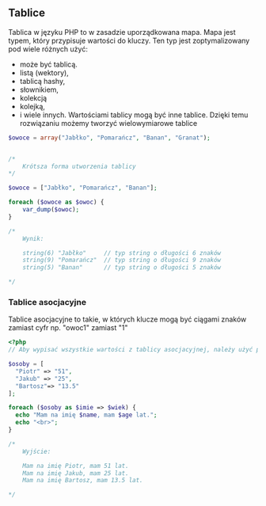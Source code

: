 ## Tablice

Tablica w języku PHP to w zasadzie uporządkowana mapa. Mapa jest typem, który przypisuje wartości do kluczy. Ten typ jest zoptymalizowany pod wiele różnych użyć:
- może być tablicą.
- listą (wektory),
- tablicą hashy,
- słownikiem,
- kolekcją
- kolejką,
- i wiele innych.
Wartościami tablicy mogą być inne tablice. Dzięki temu rozwiązaniu możemy tworzyć wielowymiarowe tablice

```php
$owoce = array("Jabłko", "Pomarańcz", "Banan", "Granat");


/* 
    Krótsza forma utworzenia tablicy
*/

$owoce = ["Jabłko", "Pomarańcz", "Banan"];

foreach ($owoce as $owoc) {
    var_dump($owoc);
}

/* 
    Wynik: 

    string(6) "Jabłko"     // typ string o długości 6 znaków
    string(9) "Pomarańcz"  // typ string o długości 9 znaków
    string(5) "Banan"      // typ string o długości 5 znaków

*/      
```

### Tablice asocjacyjne

Tablice asocjacyjne to takie, w których klucze mogą być ciągami znaków zamiast cyfr np. "owoc1" zamiast "1"

```php
<?php 
// Aby wypisać wszystkie wartości z tablicy asocjacyjnej, należy użyć pętli foreach w sposób podany poniżej:

$osoby = [
  "Piotr" => "51", 
  "Jakub" => "25", 
  "Bartosz"=> "13.5"
];

foreach ($osoby as $imie => $wiek) {
  echo "Mam na imię $name, mam $age lat.";
  echo "<br>";
}

/* 
    Wyjście: 

    Mam na imię Piotr, mam 51 lat.
    Mam na imię Jakub, mam 25 lat.
    Mam na imię Bartosz, mam 13.5 lat.

*/  
```
